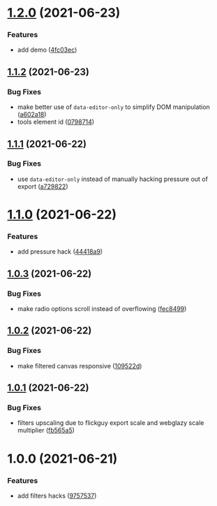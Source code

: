 # [1.2.0](https://github.com/seleb/flickguy-hacks/compare/v1.1.2...v1.2.0) (2021-06-23)


### Features

* add demo ([4fc03ec](https://github.com/seleb/flickguy-hacks/commit/4fc03ec4559c5476cbc0868ff0a7621316f1532e))

## [1.1.2](https://github.com/seleb/flickguy-hacks/compare/v1.1.1...v1.1.2) (2021-06-23)


### Bug Fixes

* make better use of `data-editor-only` to simplify DOM manipulation ([a602a18](https://github.com/seleb/flickguy-hacks/commit/a602a1870aecf1330a404b28f40f30000f8538dd))
* tools element id ([0798714](https://github.com/seleb/flickguy-hacks/commit/0798714963b420420ef982a97fd9c71fda01b955))

## [1.1.1](https://github.com/seleb/flickguy-hacks/compare/v1.1.0...v1.1.1) (2021-06-22)


### Bug Fixes

* use `data-editor-only` instead of manually hacking pressure out of export ([a729822](https://github.com/seleb/flickguy-hacks/commit/a72982200929eb90edfb71565f5a7cefc5eb3be7))

# [1.1.0](https://github.com/seleb/flickguy-hacks/compare/v1.0.3...v1.1.0) (2021-06-22)


### Features

* add pressure hack ([44418a9](https://github.com/seleb/flickguy-hacks/commit/44418a9ad8218023de1d85791f7103eb5a7fc661))

## [1.0.3](https://github.com/seleb/flickguy-hacks/compare/v1.0.2...v1.0.3) (2021-06-22)


### Bug Fixes

* make radio options scroll instead of overflowing ([fec8499](https://github.com/seleb/flickguy-hacks/commit/fec849956983f3d9edbba765e4af287648ce5239))

## [1.0.2](https://github.com/seleb/flickguy-hacks/compare/v1.0.1...v1.0.2) (2021-06-22)


### Bug Fixes

* make filtered canvas responsive ([109522d](https://github.com/seleb/flickguy-hacks/commit/109522d3fd9d2aa7ccb9b15559e534588cad903d))

## [1.0.1](https://github.com/seleb/flickguy-hacks/compare/v1.0.0...v1.0.1) (2021-06-22)


### Bug Fixes

* filters upscaling due to flickguy export scale and webglazy scale multiplier ([fb565a5](https://github.com/seleb/flickguy-hacks/commit/fb565a5c1f8348640a55282a915ba02f5150efb3))

# 1.0.0 (2021-06-21)


### Features

* add filters hacks ([9757537](https://github.com/seleb/flickguy-hacks/commit/97575379463c3d22078cf5012384651c0ed4b6ff))
